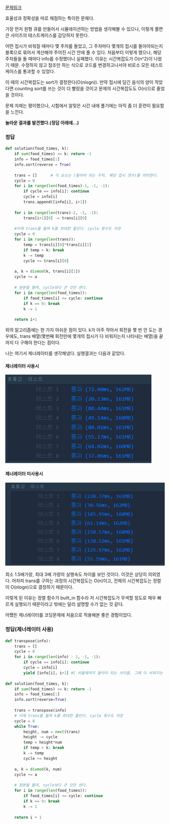 [문제링크](https://programmers.co.kr/learn/courses/30/lessons/42891)



효율성과 정확성을 따로 채점하는 특이한 문제다.

가장 먼저 원형 큐를 만들어서 시뮬레이션하는 방법을 생각해볼 수 있으나, 이렇게 풀면 큰 사이즈의 테스트케이스를 감당하지 못한다.

어떤 접시가 비워질 때마다 몇 주차를 돌았고, 그 주차마다 몇개의 접시를 돌아야되는지 블록으로 묶어서 계산해야 주어진 시간 안에 풀 수 있다. 처음부터 이렇게 했으나, 해당 주차들을 돌 때마다 info를 수정했더니 실패했다. 이유는 시간복잡도가 O(n^2)이 나왔기 때문. 
수정하지 않고 참조만 하는 식으로 코드를 변경하고나서야 비로소 모든 테스트케이스를 통과할 수 있었다.

이 때의 시간복잡도는 sort가 결정한다(O(nlogn)). 만약 접시에 담긴 음식의 양이 작았다면 counting sort를 쓰는 것이 더 빨랐을 것이고 문제의 시간복잡도도 O(n)으로 줄었을 것이다.

문제 자체는 평이했으나, 시험에서 알맞은 시간 내에 풀기에는 아직 좀 더 훈련이 필요함을 느낀다.

__놀라운 결과를 발견했다.(정답 아래에...)__



### 정답

```python
def solution(food_times, k):
    if sum(food_times) <= k: return -1
    info = food_times[:]
    info.sort(reverse = True)
    
    trans = []      # 각 요소는 (돌아야 되는 주차, 해당 접시 갯수)를 의미한다.
    cycle = 0
    for i in range(len(food_times)-1, -1, -1):
        if cycle == info[i]: continue
        cycle = info[i]
        trans.append([info[i], i+1])
        
    for i in range(len(trans)-2, -1, -1):
        trans[i+1][0] -= trans[i][0]
        
    #이제 trans를 돌며 k를 최대한 줄인다. cycle 횟수도 저장
    cycle = 0
    for i in range(len(trans)):
        temp = trans[i][0]*trans[i][1]
        if temp > k: break
        k -= temp
        cycle += trans[i][0]
        
    a, k = divmod(k, trans[i][1])
    cycle += a
    
    # 원본을 돌며, cycle보다 큰 것만 센다.
    for i in range(len(food_times)):
        if food_times[i] <= cycle: continue
        if k == 0: break
        k -= 1
        
    return i+1
```



위의 알고리즘에는 한 가지 아쉬운 점이 있다. k가 아주 작아서 회전을 몇 번 안 도는 경우에도, trans 배열(몇번째 회전만에 몇개의 접시가 다 비워지는지 나타내는 배열)을 끝까지 다 구해야 한다는 점이다.

나는 여기서 제너레이터를 생각해냈다. 실행결과는 다음과 같았다.

#### 제너레이터 사용시

![제너레이터사용](image/generator.png)

#### 제너레이터 미사용시

![제너레이터X](image/no_generator.png)



최소 1.5배가량, 최대 3배 가량의 실행속도 차이를 보인 것이다. 이것은 상당히 의외였다. 어차피 trans를 구하는 과정의 시간복잡도는 O(n)이고, 전체의 시간복잡도는 정렬이 O(nlogn)으로 결정하기 때문이다.

이렇게 된 이유는 정렬 함수가 built_in 함수라 저 시간복잡도가 무색할 정도로 매우 빠르게 실행되기 때문이라고 밖에는 달리 설명할 수가 없는 것 같다.

어쨌든 제너레이터를 코딩문제에 처음으로 적용해본 좋은 경험이었다.



### 정답(제너레이터 사용)

```python
def transpose(info):
    trans = []
    cycle = 0
    for i in range(len(info) - 1, -1, -1):
        if cycle == info[i]: continue
        cycle = info[i]
        yield [info[i], i+1] #[ 비울때까지 돌아야 되는 사이클, 그때 다 비워지는 그릇의 갯수(누적)]

def solution(food_times, k):
    if sum(food_times) <= k: return -1
    info = food_times[:]
    info.sort(reverse=True)

    trans = transpose(info)
    # 이제 trans를 돌며 k를 최대한 줄인다. cycle 횟수도 저장
    cycle = 0
    while True:
        height, num = next(trans)
        height -= cycle
        temp = height*num
        if temp > k: break
        k -= temp
        cycle += height

    a, k = divmod(k, num)
    cycle += a

    # 원본을 돌며, cycle보다 큰 것만 센다.
    for i in range(len(food_times)):
        if food_times[i] <= cycle: continue
        if k == 0: break
        k -= 1

    return i + 1
```

